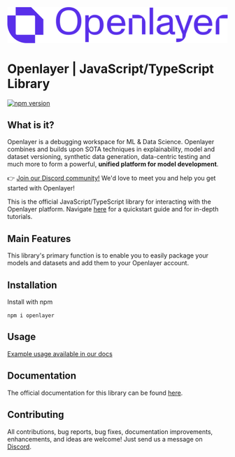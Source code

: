 <div align="left">
  <img src="static/logo-purple-text.svg"><br>
</div>

# Openlayer | JavaScript/TypeScript Library

[![npm version](https://badge.fury.io/js/openlayer.svg)](https://badge.fury.io/js/openlayer)

## What is it?

Openlayer is a debugging workspace for ML & Data Science. Openlayer combines and builds upon SOTA techniques in explainability, model and dataset versioning, synthetic data generation, data-centric testing and much more to form a powerful, **unified platform for model development**.

👉 [Join our Discord community!](https://discord.gg/t6wS2g6MMB) We'd love to meet you and help you get started with Openlayer!

This is the official JavaScript/TypeScript library for interacting with the Openlayer platform. Navigate [here](https://docs.openlayer.com) for a quickstart guide and for in-depth tutorials.

## Main Features

This library's primary function is to enable you to easily package your models and datasets and add them to your Openlayer account.

## Installation

Install with npm

```console
npm i openlayer
```

## Usage

[Example usage available in our docs](https://docs.openlayer.com/quickstarts/llm-quickstart)

## Documentation

The official documentation for this library can be found [here](https://docs.openlayer.com).

## Contributing

All contributions, bug reports, bug fixes, documentation improvements, enhancements, and ideas are welcome! Just send us a message on [Discord](https://discord.gg/t6wS2g6MMB).
